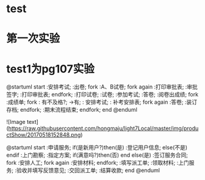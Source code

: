 # test
第一次实验
=============================
# test1为pg107实验
@startuml
start
:安排考试;
:出卷;
fork
:A、B试卷;
fork again
:打印审批表;
:审批签字;
:打印审批表;
endfork;
:打印试卷;
:试卷;
:参加考试;
:答卷;
:阅卷出成绩;
    fork
    :成绩单;
    fork
    : 有不及格?;
     ->有;
    : 安排考试;
    : 补考安排表;
    fork again
    :答卷;
    :装订存档;
    endfork;
    :期末流程结束;
    endfork;
end
@enduml


![Image text]
(https://raw.githubusercontent.com/hongmaju/light7Local/master/img/productShow/20170518152848.png)

@startuml
start
:申请服务;
if(是新用户?)then(是)
:登记用户信息;
else(不是)
endif
:上门勘察;
:指定方案;
if(满意吗?)then(否)
end
else(是)
:签订服务合同;
fork
:安排人工;
fork again
:安排材料;
endfork;
:填写派工单;
:领取材料;
:上门服务;
:验收并填写反馈意见;
:交回派工单;
:结算收款;
end
@enduml

